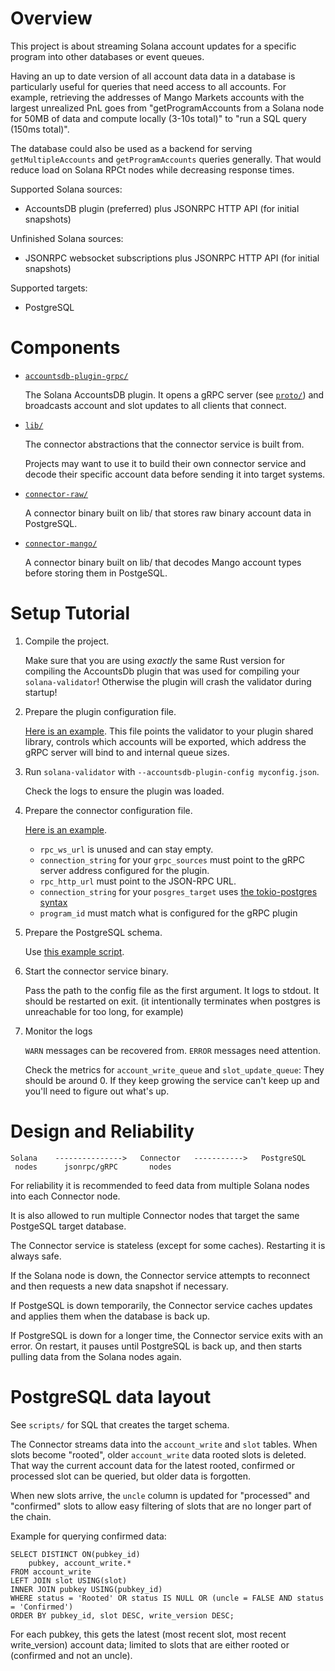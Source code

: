 Overview
========

This project is about streaming Solana account updates for a specific program
into other databases or event queues.

Having an up to date version of all account data data in a database is
particularly useful for queries that need access to all accounts. For example,
retrieving the addresses of Mango Markets accounts with the largest unrealized
PnL goes from "getProgramAccounts from a Solana node for 50MB of data and compute
locally (3-10s total)" to "run a SQL query (150ms total)".

The database could also be used as a backend for serving `getMultipleAccounts`
and `getProgramAccounts` queries generally. That would reduce load on Solana RPCt
nodes while decreasing response times.

Supported Solana sources:
- AccountsDB plugin (preferred) plus JSONRPC HTTP API (for initial snapshots)

Unfinished Solana sources:
- JSONRPC websocket subscriptions plus JSONRPC HTTP API (for initial snapshots)

Supported targets:
- PostgreSQL


Components
==========

- [`accountsdb-plugin-grpc/`](accountsdb-plugin-grpc/)

  The Solana AccountsDB plugin. It opens a gRPC server (see [`proto/`](proto/)) and
  broadcasts account and slot updates to all clients that connect.

- [`lib/`](lib/)

  The connector abstractions that the connector service is built from.

  Projects may want to use it to build their own connector service and decode
  their specific account data before sending it into target systems.

- [`connector-raw/`](connector-raw/)

  A connector binary built on lib/ that stores raw binary account data in
  PostgreSQL.

- [`connector-mango/`](connector-mango/)

  A connector binary built on lib/ that decodes Mango account types before
  storing them in PostgeSQL.


Setup Tutorial
==============

1. Compile the project.

   Make sure that you are using _exactly_ the same Rust version for compiling the
   AccountsDb plugin that was used for compiling your `solana-validator`! Otherwise
   the plugin will crash the validator during startup!

2. Prepare the plugin configuration file.

   [Here is an example](accountsdb-plugin-grpc/example-config.json). This file
   points the validator to your plugin shared library, controls which accounts
   will be exported, which address the gRPC server will bind to and internal
   queue sizes.

3. Run `solana-validator` with `--accountsdb-plugin-config myconfig.json`.

   Check the logs to ensure the plugin was loaded.

4. Prepare the connector configuration file.

   [Here is an example](connector-raw/example-config.toml).

   - `rpc_ws_url` is unused and can stay empty.
   - `connection_string` for your `grpc_sources` must point to the gRPC server
     address configured for the plugin.
   - `rpc_http_url` must point to the JSON-RPC URL.
   - `connection_string` for your `posgres_target` uses [the tokio-postgres syntax](https://docs.rs/tokio-postgres/0.7.5/tokio_postgres/config/struct.Config.html)
   - `program_id` must match what is configured for the gRPC plugin

5. Prepare the PostgreSQL schema.

   Use [this example script](connector-raw/scripts/create_schema.sql).

6. Start the connector service binary.

   Pass the path to the config file as the first argument. It logs to stdout.
   It should be restarted on exit. (it intentionally terminates when postgres is
   unreachable for too long, for example)

7. Monitor the logs

   `WARN` messages can be recovered from. `ERROR` messages need attention.

   Check the metrics for `account_write_queue` and `slot_update_queue`: They should
   be around 0. If they keep growing the service can't keep up and you'll need
   to figure out what's up.


Design and Reliability
======================

```
Solana    --------------->   Connector   ----------->   PostgreSQL
 nodes      jsonrpc/gRPC       nodes
```

For reliability it is recommended to feed data from multiple Solana nodes into
each Connector node.

It is also allowed to run multiple Connector nodes that target the same
PostgeSQL target database.

The Connector service is stateless (except for some caches). Restarting it is
always safe.

If the Solana node is down, the Connector service attempts to reconnect and
then requests a new data snapshot if necessary.

If PostgeSQL is down temporarily, the Connector service caches updates and
applies them when the database is back up.

If PostgreSQL is down for a longer time, the Connector service exits with
an error. On restart, it pauses until PostgreSQL is back up, and then starts
pulling data from the Solana nodes again.


PostgreSQL data layout
======================

See `scripts/` for SQL that creates the target schema.

The Connector streams data into the `account_write` and `slot` tables. When
slots become "rooted", older `account_write` data rooted slots is deleted. That
way the current account data for the latest rooted, confirmed or processed slot
can be queried, but older data is forgotten.

When new slots arrive, the `uncle` column is updated for "processed" and
"confirmed" slots to allow easy filtering of slots that are no longer part of
the chain.

Example for querying confirmed data:
```
SELECT DISTINCT ON(pubkey_id)
    pubkey, account_write.*
FROM account_write
LEFT JOIN slot USING(slot)
INNER JOIN pubkey USING(pubkey_id)
WHERE status = 'Rooted' OR status IS NULL OR (uncle = FALSE AND status = 'Confirmed')
ORDER BY pubkey_id, slot DESC, write_version DESC;
```

For each pubkey, this gets the latest (most recent slot, most recent
write_version) account data; limited to slots that are either rooted or
(confirmed and not an uncle).
